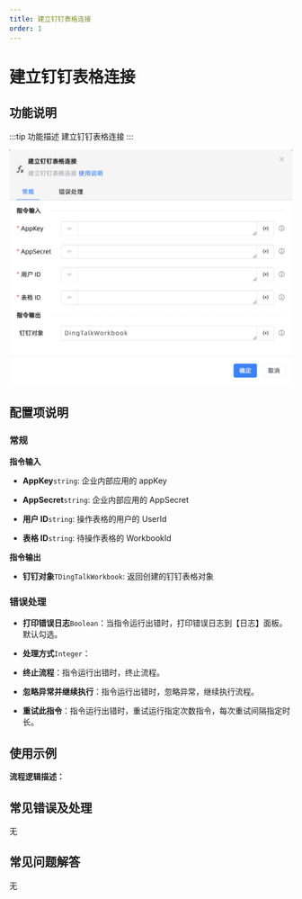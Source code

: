 ```yaml
---
title: 建立钉钉表格连接
order: 1
---
```


# 建立钉钉表格连接

## 功能说明

:::tip 功能描述
建立钉钉表格连接
:::

![建立钉钉表格连接](../../../../assets/建立钉钉表格连接_command.png)

## 配置项说明

### 常规

**指令输入**

- **AppKey**`string`: 企业内部应用的 appKey

- **AppSecret**`string`: 企业内部应用的 AppSecret

- **用户 ID**`string`: 操作表格的用户的 UserId

- **表格 ID**`string`: 待操作表格的 WorkbookId


**指令输出**

- **钉钉对象**`TDingTalkWorkbook`: 返回创建的钉钉表格对象

### 错误处理

- **打印错误日志**`Boolean`：当指令运行出错时，打印错误日志到【日志】面板。默认勾选。

- **处理方式**`Integer`：

 - **终止流程**：指令运行出错时，终止流程。

 - **忽略异常并继续执行**：指令运行出错时，忽略异常，继续执行流程。

 - **重试此指令**：指令运行出错时，重试运行指定次数指令，每次重试间隔指定时长。

## 使用示例

**流程逻辑描述：** 

## 常见错误及处理

无

## 常见问题解答

无

